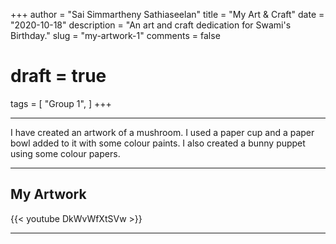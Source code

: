 +++
author = "Sai Simmartheny Sathiaseelan"
title = "My Art & Craft"
date = "2020-10-18"
description = "An art and craft dedication for Swami's Birthday."
slug = "my-artwork-1"
comments = false
# draft = true
tags = [
    "Group 1",
]
+++

---

I have created an artwork of a mushroom. I used a paper cup and a paper bowl added to it with some colour paints. I also created a bunny puppet using some colour papers.

---

## My Artwork

{{< youtube DkWvWfXtSVw >}}

---